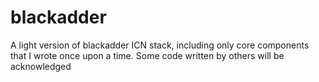 # blackadder
A light version of blackadder ICN stack, including only core components that I wrote once upon a time.
Some code written by others will be acknowledged
